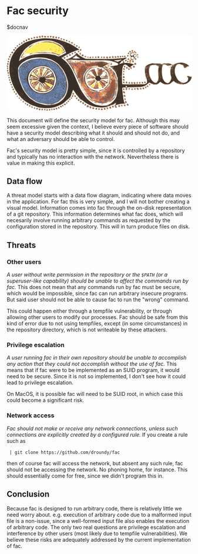 # Fac security

$docnav

<img src="kells-fac-hires.svg" alt="Fac"/>

This document will define the security model for fac.  Although this
may seem excessive given the context, I believe every piece of
software should have a security model describing what it should and
should not do, and what an adversary should be able to control.

Fac's security model is pretty simple, since it is controlled by a
repository and typically has no interaction with the network.
Nevertheless there is value in making this explicit.

## Data flow

A threat model starts with a data flow diagram, indicating where data
moves in the application.  For fac this is very simple, and I will not
bother creating a visual model.  Information comes into fac through
the on-disk representation of a git repository.  This information
determines what fac does, which will necesarily involve running
arbitrary commands as requested by the configuration stored in the
repository.  This will in turn produce files on disk.

## Threats

### Other users

*A user without write permission in the repository or the `$PATH` (or
a superuser-like capability) should be unable to affect the commands
run by fac.* This does not mean that any commands run by fac must be
secure, which would be impossible, since fac can run arbitrary
insecure programs.  But said user should not be able to cause fac to
run the "wrong" command.

This could happen either through a tempfile vulnerability, or through
allowing other users to modify our processes.  Fac should be safe from
this kind of error due to not using tempfiles, except (in some
circumstances) in the repository directory, which is not writeable by
these attackers.

### Privilege escalation

*A user running fac in their own repository should be unable to
accomplish any action that they could not accomplish without the use
of fac.*  This means that if fac were to be implemented as an SUID
program, it would need to be secure.  Since it is not so implemented,
I don't see how it could lead to privilege escalation.

On MacOS, it is possible fac will need to be SUID root, in which case
this could become a significant risk.

### Network access

*Fac should not make or receive any network connections, unless such
 connections are explicitly created by a configured rule.*  If you
 create a rule such as

     | git clone https://github.com/droundy/fac

then of course fac will access the network, but absent any such rule,
fac should not be accessing the network.  No phoning home, for
instance.  This should essentially come for free, since we didn't
program this in.

## Conclusion

Because fac is designed to run arbitrary code, there is relatively
little we need worry about.  e.g. execution of arbitrary code due to a
malformed input file is a non-issue, since a well-formed input file
also enables the execution of arbitrary code.  The only two real
questions are privilege escalation and interference by other users
(most likely due to tempfile vulnerabilities).  We believe these risks
are adequately addressed by the current implementation of fac.
